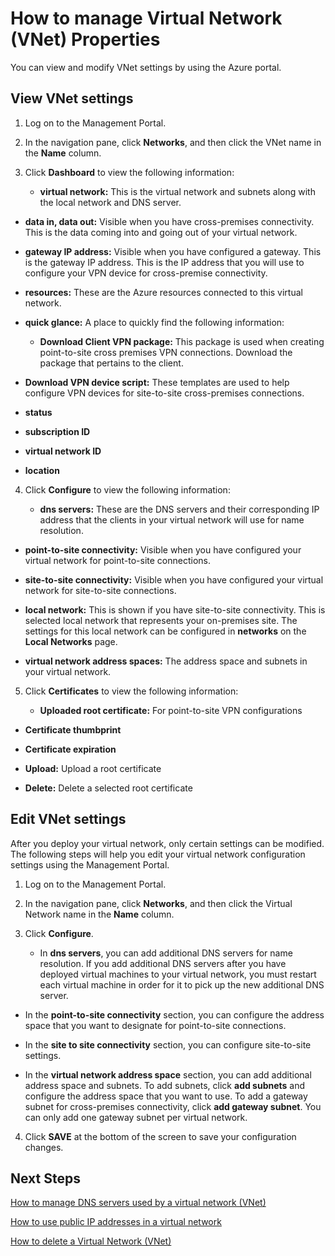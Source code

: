 <properties 
   pageTitle="How to manage Virtual Network (VNet) Properties"
   description="Learn how to view and edit virtual network settings"
   services="virtual-network"
   documentationCenter="na"
   authors="telmosampaio"
   manager="carmonm"
   editor="tysonn" />

<tags 
   ms.service="virtual-network"
   ms.devlang="na"
   ms.topic="article"
   ms.tgt_pltfrm="na"
   ms.workload="infrastructure-services"
   ms.date="12/11/2015"
   ms.author="telmos" />

# How to manage Virtual Network (VNet) Properties
You can view and modify VNet settings by using the Azure portal.

## View VNet settings
1. Log on to the Management Portal.

2. In the navigation pane, click **Networks**, and then click the VNet name in the **Name** column.

3. Click **Dashboard** to view the following information:

   * **virtual network:** This is the virtual network and subnets along with the local network and DNS server.

* **data in, data out:** Visible when you have cross-premises connectivity. This is the data coming into and going out of your virtual network.

* **gateway IP address:** Visible when you have configured a gateway. This is the gateway IP address. This is the IP address that you will use to configure your VPN device for cross-premise connectivity.

* **resources:** These are the Azure resources connected to this virtual network.

* **quick glance:** A place to quickly find the following information:

  * **Download Client VPN package:** This package is used when creating point-to-site cross premises VPN connections. Download the package that pertains to the client.

* **Download VPN device script:** These templates are used to help configure VPN devices for site-to-site cross-premises connections.

* **status**

* **subscription ID**

* **virtual network ID**

* **location**



4. Click **Configure** to view the following information:

   * **dns servers:** These are the DNS servers and their corresponding IP address that the clients in your virtual network will use for name resolution.

* **point-to-site connectivity:** Visible when you have configured your virtual network for point-to-site connections.

* **site-to-site connectivity:** Visible when you have configured your virtual network for site-to-site connections.

* **local network:** This is shown if you have site-to-site connectivity. This is selected local network that represents your on-premises site. The settings for this local network can be configured in **networks** on the **Local Networks** page.

* **virtual network address spaces:** The address space and subnets in your virtual network.


5. Click **Certificates** to view the following information:

   * **Uploaded root certificate:** For point-to-site VPN configurations

* **Certificate thumbprint**

* **Certificate expiration**

* **Upload:** Upload a root certificate

* **Delete:** Delete a selected root certificate



## Edit VNet settings
After you deploy your virtual network, only certain settings can be modified. The following steps will help you edit your virtual network configuration settings using the Management Portal.

1. Log on to the Management Portal.

2. In the navigation pane, click **Networks**, and then click the Virtual Network name in the **Name** column.

3. Click **Configure**.

   * In **dns servers**, you can add additional DNS servers for name resolution. If you add additional DNS servers after you have deployed virtual machines to your virtual network, you must restart each virtual machine in order for it to pick up the new additional DNS server.

* In the **point-to-site connectivity** section, you can configure the address space that you want to designate for point-to-site connections.

* In the **site to site connectivity** section, you can configure site-to-site settings.

* In the **virtual network address space** section, you can add additional address space and subnets. To add subnets, click **add subnets** and configure the address space that you want to use. To add a gateway subnet for cross-premises connectivity, click **add gateway subnet**. You can only add one gateway subnet per virtual network.


4. Click **SAVE** at the bottom of the screen to save your configuration changes.


## Next Steps
[How to manage DNS servers used by a virtual network (VNet)](../virtual-networks-manage-dns-in-vnet.md)

[How to use public IP addresses in a virtual network](../virtual-networks-public-ip-within-vnet.md)

[How to delete a Virtual Network (VNet)](../virtual-networks-delete-vnet.md) 

